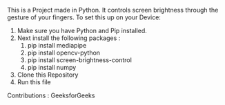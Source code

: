 This is a Project made in Python. It controls screen brightness through the gesture of your fingers.
To set this up on your Device:
1. Make sure you have Python and Pip installed.
2. Next install the following packages :
     1. pip install mediapipe
     2. pip install opencv-python
     3. pip install screen-brightness-control
     4. pip install numpy
3. Clone this Repository
4. Run this file


Contributions : GeeksforGeeks
